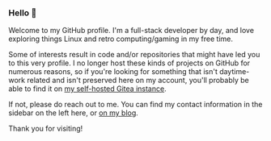### Hello 👋

Welcome to my GitHub profile. I'm a full-stack developer by day, and love exploring things Linux and retro computing/gaming in my free time. 

Some of interests result in code and/or repositories that might have led you to this very profile. I no longer host these kinds of projects on GitHub for numerous reasons, so if you're looking for something that isn't daytime-work related and isn't preserved here on my account, you'll probably be able to find it on [my self-hosted Gitea instance](https://git.davejansen.com/). 

If not, please do reach out to me. You can find my contact information in the sidebar on the left here, or [on my blog](https://davejansen.com/about/).

Thank you for visiting!

<!--
**jibsaramnim/jibsaramnim** is a ✨ _special_ ✨ repository because its `README.md` (this file) appears on your GitHub profile.

Here are some ideas to get you started:

- 🔭 I’m currently working on ...
- 🌱 I’m currently learning ...
- 👯 I’m looking to collaborate on ...
- 🤔 I’m looking for help with ...
- 💬 Ask me about ...
- 📫 How to reach me: ...
- 😄 Pronouns: ...
- ⚡ Fun fact: ...
-->
